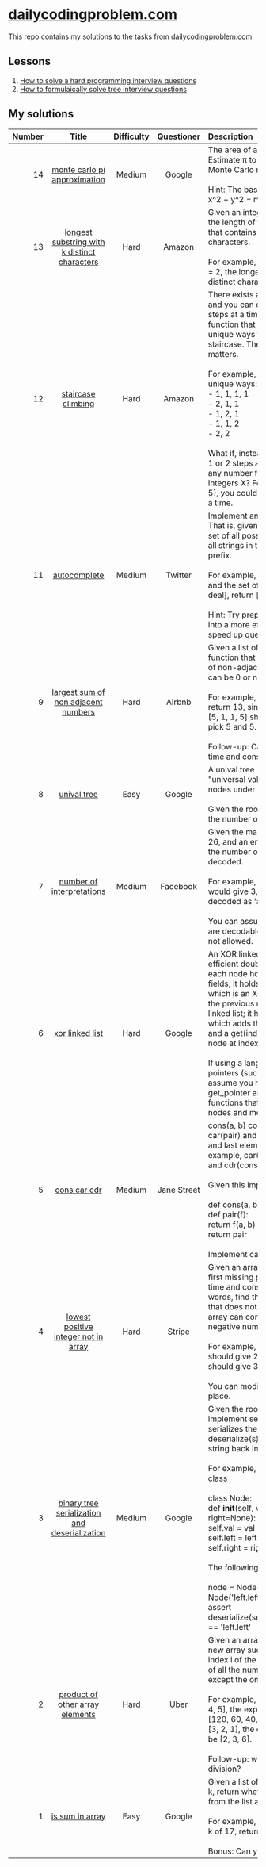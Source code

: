 # [dailycodingproblem.com](https://dailycodingproblem.com/)

This repo contains my solutions to the tasks from [dailycodingproblem.com](https://dailycodingproblem.com/).

## Lessons

1. [How to solve a hard programming interview questions](lessons/How_to_solve_hard_programming_interview_questions.md)
2. [How to formulaically solve tree interview questions](lessons/How_to_formulaically_solve_tree_interview_questions.md)

## My solutions

| Number | Title | Difficulty | Questioner | Description |
| ------:|:-----:|:----------:|:----------:|:----------- |
| 14 | [monte carlo pi approximation](src/0014-monte_carlo_pi_approximation/monte_carlo_pi_approximation.py) | Medium | Google | The area of a circle is defined as πr^2. Estimate π to 3 decimal places using a Monte Carlo method.<br/><br/>Hint: The basic equation of a circle is x^2 + y^2 = r^2.<br/> |
| 13 | [longest substring with k distinct characters](src/0013-longest_substring_with_k_distinct_characters/longest_substring_with_k_distinct_characters.py) | Hard | Amazon | Given an integer k and a string s, find the length of the longest substring that contains at most k distinct characters.<br/><br/>For example, given s = "abcba" and k = 2, the longest substring with k distinct characters is "bcb".<br/> |
| 12 | [staircase climbing](src/0012-staircase_climbing/staircase_climbing.py) | Hard | Amazon | There exists a staircase with N steps, and you can climb up either 1 or 2 steps at a time. Given N, write a function that returns the number of unique ways you can climb the staircase. The order of the steps matters.<br/><br/>For example, if N is 4, then there are 5 unique ways:<br/>- 1, 1, 1, 1<br/>- 2, 1, 1<br/>- 1, 2, 1<br/>- 1, 1, 2<br/>- 2, 2<br/><br/>What if, instead of being able to climb 1 or 2 steps at a time, you could climb any number from a set of positive integers X? For example, if X = {1, 3, 5}, you could climb 1, 3, or 5 steps at a time.<br/> |
| 11 | [autocomplete](src/0011-autocomplete/autocomplete.py) | Medium | Twitter | Implement an autocomplete system. That is, given a query string s and a set of all possible query strings, return all strings in the set that have s as a prefix.<br/><br/>For example, given the query string de and the set of strings [dog, deer, deal], return [deer, deal].<br/><br/>Hint: Try preprocessing the dictionary into a more efficient data structure to speed up queries.<br/> |
| 9 | [largest sum of non adjacent numbers](src/0009-largest_sum_of_non_adjacent_numbers/largest_sum_of_non_adjacent_numbers.py) | Hard | Airbnb | Given a list of integers, write a function that returns the largest sum of non-adjacent numbers. Numbers can be 0 or negative.<br/><br/>For example, [2, 4, 6, 2, 5] should return 13, since we pick 2, 6, and 5. [5, 1, 1, 5] should return 10, since we pick 5 and 5.<br/><br/>Follow-up: Can you do this in O(N) time and constant space?<br/> |
| 8 | [unival tree](src/0008-unival_tree/unival_tree.py) | Easy | Google | A unival tree (which stands for "universal value") is a tree where all nodes under it have the same value.<br/><br/>Given the root to a binary tree, count the number of unival subtrees.<br/> |
| 7 | [number of interpretations](src/0007-number_of_interpretations/number_of_interpretations.py) | Medium | Facebook | Given the mapping a = 1, b = 2, ... z = 26, and an encoded message, count the number of ways it can be decoded.<br/><br/>For example, the message '111' would give 3, since it could be decoded as 'aaa', 'ka', and 'ak'.<br/><br/>You can assume that the messages are decodable. For example, '001' is not allowed.<br/> |
| 6 | [xor linked list](src/0006-xor_linked_list/xor_linked_list.cpp) | Hard | Google | An XOR linked list is a more memory efficient doubly linked list. Instead of each node holding next and prev fields, it holds a field named both, which is an XOR of the next node and the previous node. Implement an XOR linked list; it has an add(element) which adds the element to the end, and a get(index) which returns the node at index.<br/><br/>If using a language that has no pointers (such as Python), you can assume you have access to get_pointer and dereference_pointer functions that converts between nodes and memory addresses.<br/> |
| 5 | [cons car cdr](src/0005-cons_car_cdr/cons_car_cdr.py) | Medium | Jane Street | cons(a, b) constructs a pair, and car(pair) and cdr(pair) returns the first and last element of that pair. For example, car(cons(3, 4)) returns 3, and cdr(cons(3, 4)) returns 4.<br/><br/>Given this implementation of cons:<br/><br/>def cons(a, b):<br/>  def pair(f):<br/>    return f(a, b)<br/>  return pair<br/><br/>Implement car and cdr.<br/> |
| 4 | [lowest positive integer not in array](src/0004-lowest_positive_integer_not_in_array/lowest_positive_integer_not_in_array.py) | Hard | Stripe | Given an array of integers, find the first missing positive integer in linear time and constant space. In other words, find the lowest positive integer that does not exist in the array. The array can contain duplicates and negative numbers as well.<br/><br/>For example, the input [3, 4, -1, 1] should give 2. The input [1, 2, 0] should give 3.<br/><br/>You can modify the input array in-place.<br/> |
| 3 | [binary tree serialization and deserialization](src/0003-binary_tree_serialization_and_deserialization/binary_tree_serialization_and_deserialization.py) | Medium | Google | Given the root to a binary tree, implement serialize(root), which serializes the tree into a string, and deserialize(s), which deserializes the string back into the tree.<br/><br/>For example, given the following Node class<br/><br/>class Node:<br/>    def __init__(self, val, left=None, right=None):<br/>        self.val = val<br/>        self.left = left<br/>        self.right = right<br/><br/>The following test should pass:<br/><br/>node = Node('root', Node('left', Node('left.left')), Node('right'))<br/>assert deserialize(serialize(node)).left.left.val == 'left.left'<br/> |
| 2 | [product of other array elements](src/0002-product_of_other_array_elements/product_of_other_array_elements.py) | Hard | Uber | Given an array of integers, return a new array such that each element at index i of the new array is the product of all the numbers in the original array except the one at i.<br/><br/>For example, if our input was [1, 2, 3, 4, 5], the expected output would be [120, 60, 40, 30, 24]. If our input was [3, 2, 1], the expected output would be [2, 3, 6].<br/><br/>Follow-up: what if you can't use division?<br/> |
| 1 | [is sum in array](src/0001-is_sum_in_array/is_sum_in_array.py) | Easy | Google | Given a list of numbers and a number k, return whether any two numbers from the list add up to k.<br/><br/>For example, given [10, 15, 3, 7] and k of 17, return true since 10 + 7 is 17.<br/><br/>Bonus: Can you do this in one pass?<br/> |
